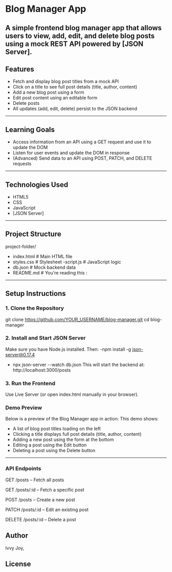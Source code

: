 # Blog Manager App
A simple frontend blog manager app that allows users to view, add, edit, and delete blog posts using a mock REST API powered by [JSON Server].
---

##  Features

- Fetch and display blog post titles from a mock API
- Click on a title to see full post details (title, author, content)
- Add a new blog post using a form
- Edit post content using an editable form
-  Delete posts
-  All updates (add, edit, delete) persist to the JSON backend

---

##  Learning Goals

- Access information from an API using a GET request and use it to update the DOM
- Listen for user events and update the DOM in response
- (Advanced) Send data to an API using POST, PATCH, and DELETE requests

---

##  Technologies Used

- HTML5
- CSS
- JavaScript 
- [JSON Server]

---

##  Project Structure

project-folder/

- index.html # Main HTML file
- styles.css # Stylesheet
-script.js # JavaScript logic
- db.json # Mock backend data
- README.md # You're reading this :
---

## Setup Instructions

### 1. Clone the Repository
git clone https://github.com/YOUR_USERNAME/blog-manager.git
cd blog-manager
### 2. Install and Start JSON Server
Make sure you have Node.js installed. Then:
-npm install -g json-server@0.17.4
- npx json-server --watch db.json
This will start the backend at:
http://localhost:3000/posts
### 3. Run the Frontend
Use Live Server (or open index.html manually in your browser).
### Demo Preview
Below is a preview of the Blog Manager app in action:
 This demo shows:
 - A list of blog post titles loading on the left
 - Clicking a title displays full post details (title, author, content)
 - Adding a new post using the form at the bottom
 - Editing a post using the Edit button
 - Deleting a post using the Delete button

---
### API Endpoints
GET /posts – Fetch all posts

GET /posts/:id – Fetch a specific post

POST /posts – Create a new post

PATCH /posts/:id – Edit an existing post

DELETE /posts/:id – Delete a post


## Author 
Ivvy Joy,

## License
